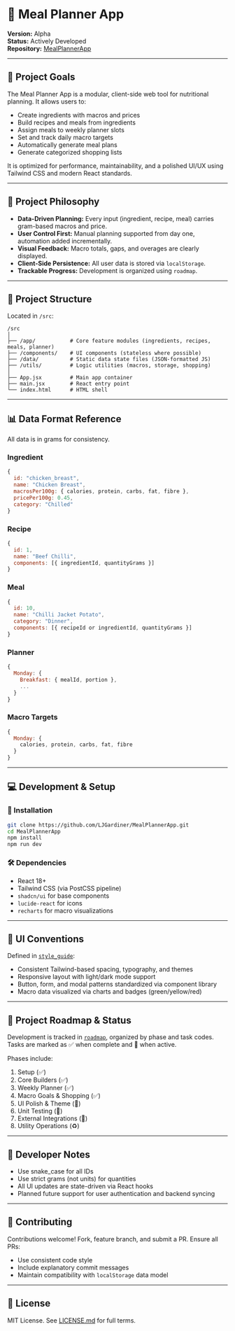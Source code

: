 # 🥗 Meal Planner App

**Version:** Alpha  
**Status:** Actively Developed  
**Repository:** [MealPlannerApp](https://github.com/LJGardiner/MealPlannerApp)

---

## 📌 Project Goals

The Meal Planner App is a modular, client-side web tool for nutritional planning. It allows users to:
- Create ingredients with macros and prices
- Build recipes and meals from ingredients
- Assign meals to weekly planner slots
- Set and track daily macro targets
- Automatically generate meal plans
- Generate categorized shopping lists

It is optimized for performance, maintainability, and a polished UI/UX using Tailwind CSS and modern React standards.

---

## 🧠 Project Philosophy

- **Data-Driven Planning:** Every input (ingredient, recipe, meal) carries gram-based macros and price.
- **User Control First:** Manual planning supported from day one, automation added incrementally.
- **Visual Feedback:** Macro totals, gaps, and overages are clearly displayed.
- **Client-Side Persistence:** All user data is stored via `localStorage`.
- **Trackable Progress:** Development is organized using `roadmap`.

---

## 🧭 Project Structure

Located in `/src`:

```
/src
│
├── /app/           # Core feature modules (ingredients, recipes, meals, planner)
├── /components/    # UI components (stateless where possible)
├── /data/          # Static data state files (JSON-formatted JS)
├── /utils/         # Logic utilities (macros, storage, shopping)
│
├── App.jsx         # Main app container
├── main.jsx        # React entry point
└── index.html      # HTML shell
```

---

## 📊 Data Format Reference

All data is in grams for consistency.

### Ingredient
```js
{
  id: "chicken_breast",
  name: "Chicken Breast",
  macrosPer100g: { calories, protein, carbs, fat, fibre },
  pricePer100g: 0.45,
  category: "Chilled"
}
```

### Recipe
```js
{
  id: 1,
  name: "Beef Chilli",
  components: [{ ingredientId, quantityGrams }]
}
```

### Meal
```js
{
  id: 10,
  name: "Chilli Jacket Potato",
  category: "Dinner",
  components: [{ recipeId or ingredientId, quantityGrams }]
}
```

### Planner
```js
{
  Monday: {
    Breakfast: { mealId, portion },
    ...
  }
}
```

### Macro Targets
```js
{
  Monday: {
    calories, protein, carbs, fat, fibre
  }
}
```

---

## 💻 Development & Setup

### 🔧 Installation
```bash
git clone https://github.com/LJGardiner/MealPlannerApp.git
cd MealPlannerApp
npm install
npm run dev
```

### 🛠 Dependencies
- React 18+
- Tailwind CSS (via PostCSS pipeline)
- `shadcn/ui` for base components
- `lucide-react` for icons
- `recharts` for macro visualizations

---

## 🎨 UI Conventions

Defined in [`style_guide`](./documentation/style_guide):

- Consistent Tailwind-based spacing, typography, and themes
- Responsive layout with light/dark mode support
- Button, form, and modal patterns standardized via component library
- Macro data visualized via charts and badges (green/yellow/red)

---

## 📅 Project Roadmap & Status

Development is tracked in [`roadmap`](./documentation/roadmap), organized by phase and task codes. Tasks are marked as ✅ when complete and 🔄 when active.

Phases include:
1. Setup (✅)
2. Core Builders (✅)
3. Weekly Planner (✅)
4. Macro Goals & Shopping (✅)
5. UI Polish & Theme (🔄)
6. Unit Testing (🧪)
7. External Integrations (🔌)
8. Utility Operations (♻️)

---

## 🧪 Developer Notes

- Use snake_case for all IDs
- Use strict grams (not units) for quantities
- All UI updates are state-driven via React hooks
- Planned future support for user authentication and backend syncing

---

## 🤝 Contributing

Contributions welcome! Fork, feature branch, and submit a PR. Ensure all PRs:
- Use consistent code style
- Include explanatory commit messages
- Maintain compatibility with `localStorage` data model

---

## 📄 License

MIT License. See [LICENSE.md](LICENSE.md) for full terms.
